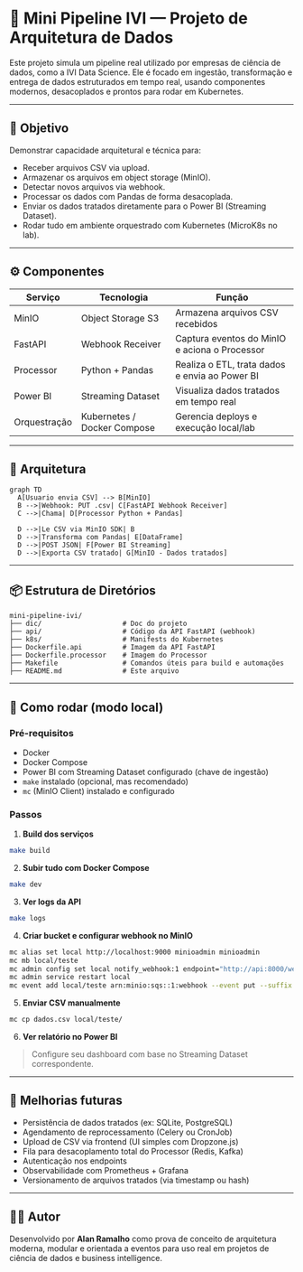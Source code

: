 # 🧪 Mini Pipeline IVI — Projeto de Arquitetura de Dados

Este projeto simula um pipeline real utilizado por empresas de ciência de dados, como a IVI Data Science. Ele é focado em ingestão, transformação e entrega de dados estruturados em tempo real, usando componentes modernos, desacoplados e prontos para rodar em Kubernetes.

---

## 🎯 Objetivo

Demonstrar capacidade arquitetural e técnica para:
- Receber arquivos CSV via upload.
- Armazenar os arquivos em object storage (MinIO).
- Detectar novos arquivos via webhook.
- Processar os dados com Pandas de forma desacoplada.
- Enviar os dados tratados diretamente para o Power BI (Streaming Dataset).
- Rodar tudo em ambiente orquestrado com Kubernetes (MicroK8s no lab).

---

## ⚙️ Componentes

| Serviço     | Tecnologia         | Função                                          |
|-------------|--------------------|--------------------------------------------------|
| MinIO       | Object Storage S3  | Armazena arquivos CSV recebidos                 |
| FastAPI     | Webhook Receiver   | Captura eventos do MinIO e aciona o Processor   |
| Processor   | Python + Pandas    | Realiza o ETL, trata dados e envia ao Power BI  |
| Power BI    | Streaming Dataset  | Visualiza dados tratados em tempo real          |
| Orquestração| Kubernetes / Docker Compose | Gerencia deploys e execução local/lab     |

---

## 🧠 Arquitetura

```
graph TD
  A[Usuario envia CSV] --> B[MinIO]
  B -->|Webhook: PUT .csv| C[FastAPI Webhook Receiver]
  C -->|Chama| D[Processor Python + Pandas]

  D -->|Le CSV via MinIO SDK| B
  D -->|Transforma com Pandas| E[DataFrame]
  D -->|POST JSON| F[Power BI Streaming]
  D -->|Exporta CSV tratado| G[MinIO - Dados tratados]
```

---

## 📦 Estrutura de Diretórios

```
mini-pipeline-ivi/
├── dic/                    # Doc do projeto
├── api/                    # Código da API FastAPI (webhook)
├── k8s/                    # Manifests do Kubernetes
├── Dockerfile.api          # Imagem da API FastAPI
├── Dockerfile.processor    # Imagem do Processor
├── Makefile                # Comandos úteis para build e automações
├── README.md               # Este arquivo
```

---

## 🚀 Como rodar (modo local)

### Pré-requisitos

- Docker
- Docker Compose
- Power BI com Streaming Dataset configurado (chave de ingestão)
- `make` instalado (opcional, mas recomendado)
- `mc` (MinIO Client) instalado e configurado

### Passos

1. **Build dos serviços**
```bash
make build
```

2. **Subir tudo com Docker Compose**
```bash
make dev
```

3. **Ver logs da API**
```bash
make logs
```

4. **Criar bucket e configurar webhook no MinIO**
```bash
mc alias set local http://localhost:9000 minioadmin minioadmin
mc mb local/teste
mc admin config set local notify_webhook:1 endpoint="http://api:8000/webhook/csv"
mc admin service restart local
mc event add local/teste arn:minio:sqs::1:webhook --event put --suffix .csv
```

5. **Enviar CSV manualmente**
```bash
mc cp dados.csv local/teste/
```

6. **Ver relatório no Power BI**
> Configure seu dashboard com base no Streaming Dataset correspondente.

---

## 🔄 Melhorias futuras

- Persistência de dados tratados (ex: SQLite, PostgreSQL)
- Agendamento de reprocessamento (Celery ou CronJob)
- Upload de CSV via frontend (UI simples com Dropzone.js)
- Fila para desacoplamento total do Processor (Redis, Kafka)
- Autenticação nos endpoints
- Observabilidade com Prometheus + Grafana
- Versionamento de arquivos tratados (via timestamp ou hash)

---

## 👨‍💻 Autor

Desenvolvido por **Alan Ramalho** como prova de conceito de arquitetura moderna, modular e orientada a eventos para uso real em projetos de ciência de dados e business intelligence.